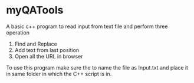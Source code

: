 # myQATools
A basic c++ program to read input from text file and perform three operation
1. Find and Replace 
2. Add text from last position
3. Open all the URL in browser

To use this program make sure the to name the file as Input.txt and place it in same folder in which the C++ script is in.
